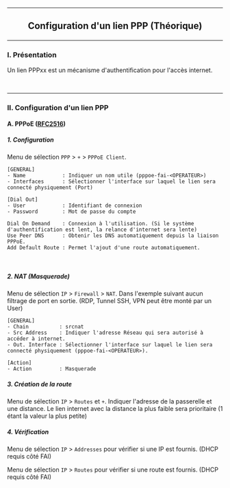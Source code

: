 ------------------------------------------------------------------------------------------------------------------------------------------------------------------------------------------------------
## <p align='center'> Configuration d'un lien PPP (Théorique) </p>

------------------------------------------------------------------------------------------------------------------------------------------------------------------------------------------------------
### I. Présentation
Un lien PPPxx est un mécanisme d'authentification pour l'accès internet.

<br />


------------------------------------------------------------------------------------------------------------------------------------------------------------------------------------------------------
### II. Configuration d'un lien PPP
#### A. PPPoE ([RFC2516](https://www.rfc-editor.org/rfc/rfc2516.html))
##### 1. Configuration
Menu de sélection `PPP` > `+` > `PPPoE Client`.
```
[GENERAL]
- Name            : Indiquer un nom utile (pppoe-fai-<OPERATEUR>)
- Interfaces      : Sélectionner l'interface sur laquel le lien sera connecté physiquement (Port)

[Dial Out]
- User            : Identifiant de connexion
- Password        : Mot de passe du compte

Dial On Demand    : Connexion à l'utilisation. (Si le système d'authentification est lent, la relance d'internet sera lente)
Use Peer DNS      : Obtenir les DNS automatiquement depuis la liaison PPPoE.
Add Default Route : Permet l'ajout d'une route automatiquement.
```

<br />

##### 2. NAT (Masquerade)
Menu de sélection `IP` > `Firewall` > `NAT`. Dans l'exemple suivant aucun filtrage de port en sortie. (RDP, Tunnel SSH, VPN peut être monté par un User)

```
[GENERAL]
- Chain          : srcnat
- Src Address    : Indiquer l'adresse Réseau qui sera autorisé à accéder à internet.
- Out. Interface : Sélectionner l'interface sur laquel le lien sera connecté physiquement (pppoe-fai-<OPERATEUR>).

[Action]
- Action         : Masquerade
```

##### 3. Création de la route
Menu de sélection `IP` > `Routes` et `+`. Indiquer l'adresse de la passerelle et une distance. Le lien internet avec la distance la plus faible sera prioritaire (1 étant la valeur la plus petite)



##### 4. Vérification
Menu de sélection `IP` > `Addresses` pour vérifier si une IP est fournis. (DHCP requis côté FAI)

Menu de sélection `IP` > `Routes` pour vérifier si une route est fournis. (DHCP requis côté FAI)
